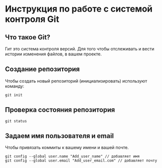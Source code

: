 # **Инструкция по работе с системой контроля Git**

## Что такое Git?
 
Гит это система контроля версий. Для того чтобы отслеживать и вести истории изменения файлов, в вашем проекте.

## Создание репозитория 

Чтобы создать новый репозиторий (инициализировать) используют команду:

    git init

## Проверка состояния репозитория
    git status 

## Задаем имя пользователя и email
Чтобы привязать коммиты к вашему имени и вашей почте.

    git config --global user.name "Add_user_name" // добавляет имя 
    git config --global user.email "Add_user_email.com" // добавляет почту

